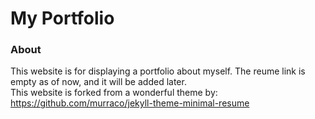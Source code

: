 # My Portfolio

### About

This website is for displaying a portfolio about myself. The reume link is empty as of now, and it will be added later.  
This website is forked from a wonderful theme by:
https://github.com/murraco/jekyll-theme-minimal-resume

